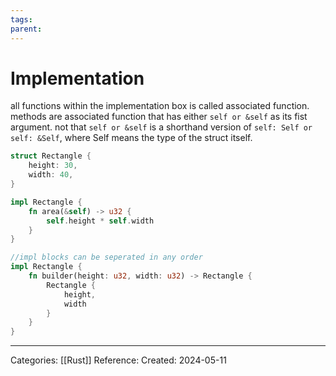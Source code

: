 ```yaml
---
tags: 
parent:
---
```

# Implementation
all functions within the implementation box is called associated function.
methods are associated function that has either ```self or &self``` as its fist argument. not that ```self or &self``` is a shorthand version of ```self: Self or self: &Self```, where Self means the type of the struct itself.

```rust
struct Rectangle {
	height: 30,
	width: 40,
}

impl Rectangle {
	fn area(&self) -> u32 {
		self.height * self.width
	}
}

//impl blocks can be seperated in any order
impl Rectangle {
	fn builder(height: u32, width: u32) -> Rectangle {
		Rectangle {
			height,
			width
		}
	}
}
```

---
Categories: [[Rust]]
Reference: 
Created: 2024-05-11
